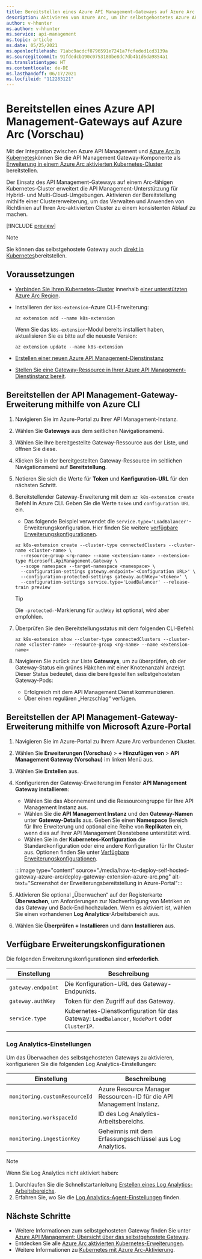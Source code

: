 ```yaml
---
title: Bereitstellen eines Azure API Management-Gateways auf Azure Arc
description: Aktivieren von Azure Arc, um Ihr selbstgehostetes Azure API Management-Gateway bereitzustellen.
author: v-hhunter
ms.author: v-hhunter
ms.service: api-management
ms.topic: article
ms.date: 05/25/2021
ms.openlocfilehash: 71abc9acdcf8796591e7241a7fcfeded1cd3139a
ms.sourcegitcommit: 91fdedcb190c0753180be8dc7db4b1d6da9854a1
ms.translationtype: HT
ms.contentlocale: de-DE
ms.lasthandoff: 06/17/2021
ms.locfileid: "112283121"
---
```

# <a name="deploy-an-azure-api-management-gateway-on-azure-arc-preview"></a>Bereitstellen eines Azure API Management-Gateways auf Azure Arc (Vorschau)

Mit der Integration zwischen Azure API Management und [Azure Arc in Kubernetes](../azure-arc/kubernetes/overview.md)können Sie die API Management Gateway-Komponente als [Erweiterung in einem Azure Arc aktivierten Kubernetes-Cluster](../azure-arc/kubernetes/extensions.md) bereitstellen. 

Der Einsatz des API Management-Gateways auf einem Arc-fähigen Kubernetes-Cluster erweitert die API Management-Unterstützung für Hybrid- und Multi-Cloud-Umgebungen. Aktivieren der Bereitstellung mithilfe einer Clustererweiterung, um das Verwalten und Anwenden von Richtlinien auf Ihren Arc-aktivierten Cluster zu einem konsistenten Ablauf zu machen.

[!INCLUDE [preview](./includes/preview/preview-callout-self-hosted-gateway-azure-arc.md)]

> [!NOTE]
> Sie können das selbstgehostete Gateway auch [direkt in Kubernetes](./how-to-deploy-self-hosted-gateway-azure-kubernetes-service.md)bereitstellen.

## <a name="prerequisites"></a>Voraussetzungen

* [Verbinden Sie Ihren Kubernetes-Cluster](../azure-arc/kubernetes/quickstart-connect-cluster.md) innerhalb [einer unterstützten Azure Arc Region](../azure-arc/kubernetes/overview.md#supported-regions).
* Installieren der `k8s-extension`-Azure CLI-Erweiterung:

    ```azurecli
    az extension add --name k8s-extension
    ```
    Wenn Sie das `k8s-extension`-Modul bereits installiert haben, aktualisieren Sie es bitte auf die neueste Version:

    ```azurecli
    az extension update --name k8s-extension
    ```
* [Erstellen einer neuen Azure API Management-Dienstinstanz](./get-started-create-service-instance.md)
* [Stellen Sie eine Gateway-Ressource in Ihrer Azure API Management-Dienstinstanz bereit](./api-management-howto-provision-self-hosted-gateway.md).

## <a name="deploy-the-api-management-gateway-extension-using-azure-cli"></a>Bereitstellen der API Management-Gateway-Erweiterung mithilfe von Azure CLI

1. Navigieren Sie im Azure-Portal zu Ihrer API Management-Instanz.
1. Wählen Sie **Gateways** aus dem seitlichen Navigationsmenü.
1. Wählen Sie Ihre bereitgestellte Gateway-Ressource aus der Liste, und öffnen Sie diese.
1. Klicken Sie in der bereitgestellten Gateway-Ressource im seitlichen Navigationsmenü auf **Bereitstellung**.
1. Notieren Sie sich die Werte für **Token** und **Konfiguration-URL** für den nächsten Schritt.
1. Bereitstellender Gateway-Erweiterung mit dem `az k8s-extension create` Befehl in Azure CLI. Geben Sie die Werte `token` und `configuration URL` ein.
    * Das folgende Beispiel verwendet die `service.type='LoadBalancer'`-Erweiterungskonfiguration. Hier finden Sie weitere [verfügbare Erweiterungskonfigurationen](#available-extension-configurations).

    ```azurecli
    az k8s-extension create --cluster-type connectedClusters --cluster-name <cluster-name> \
      --resource-group <rg-name> --name <extension-name> --extension-type Microsoft.ApiManagement.Gateway \
      --scope namespace --target-namespace <namespace> \
      --configuration-settings gateway.endpoint='<Configuration URL>' \
      --configuration-protected-settings gateway.authKey='<token>' \
      --configuration-settings service.type='LoadBalancer' --release-train preview
    ```

    > [!TIP]
    > Die `-protected-`-Markierung für `authKey` ist optional, wird aber empfohlen. 

1. Überprüfen Sie den Bereitstellungsstatus mit dem folgenden CLI-Befehl:
    ```azurecli
    az k8s-extension show --cluster-type connectedClusters --cluster-name <cluster-name> --resource-group <rg-name> --name <extension-name>
    ```
1. Navigieren Sie zurück zur Liste **Gateways**, um zu überprüfen, ob der Gateway-Status ein grünes Häkchen mit einer Knotenanzahl anzeigt. Dieser Status bedeutet, dass die bereitgestellten selbstgehosteten Gateway-Pods:
    * Erfolgreich mit dem API Management Dienst kommunizieren.
    * Über einen regulären „Herzschlag“ verfügen.

## <a name="deploy-the-api-management-gateway-extension-using-azure-portal"></a>Bereitstellen der API Management-Gateway-Erweiterung mithilfe von Microsoft Azure-Portal

1. Navigieren Sie im Azure-Portal zu Ihrem Azure Arc verbundenen Cluster.
1. Wählen Sie **Erweiterungen (Vorschau)**  >  **+ Hinzufügen von**  > **API Management Gateway (Vorschau)** im linken Menü aus.
1. Wählen Sie **Erstellen** aus.
1. Konfigurieren der Gateway-Erweiterung im Fenster **API Management Gateway installieren**:
    * Wählen Sie das Abonnement und die Ressourcengruppe für Ihre API Management Instanz aus.
    * Wählen Sie die **API Management Instanz** und den **Gateway-Namen** unter **Gateway-Details** aus. Geben Sie einen **Namespace** Bereich für Ihre Erweiterung und optional eine Reihe von **Replikaten** ein, wenn dies auf Ihrer API Management Dienstebene unterstützt wird.
    * Wählen Sie in der **Kubernetes-Konfiguration** die Standardkonfiguration oder eine andere Konfiguration für Ihr Cluster aus. Optionen finden Sie unter [Verfügbare Erweiterungskonfigurationen](#available-extension-configurations).

    :::image type="content" source="./media/how-to-deploy-self-hosted-gateway-azure-arc/deploy-gateway-extension-azure-arc.png" alt-text="Screenshot der Erweiterungsbereitstellung in Azure-Portal":::

1. Aktivieren Sie optional „Überwachen“ auf der Registerkarte **Überwachen**, um Anforderungen zur Nachverfolgung von Metriken an das Gateway und Back-End hochzuladen. Wenn es aktiviert ist, wählen Sie einen vorhandenen **Log Analytics**-Arbeitsbereich aus.
1. Wählen Sie **Überprüfen + Installieren** und dann **Installieren** aus.

## <a name="available-extension-configurations"></a>Verfügbare Erweiterungskonfigurationen

Die folgenden Erweiterungskonfigurationen sind **erforderlich**.

| Einstellung | Beschreibung |
| ------- | ----------- | 
| `gateway.endpoint` | Die Konfiguration-URL des Gateway-Endpunkts. |
| `gateway.authKey` | Token für den Zugriff auf das Gateway. | 
| `service.type` | Kubernetes-Dienstkonfiguration für das Gateway: `LoadBalancer`, `NodePort` oder `ClusterIP`. |

### <a name="log-analytics-settings"></a>Log Analytics-Einstellungen

Um das Überwachen des selbstgehosteten Gateways zu aktivieren, konfigurieren Sie die folgenden Log Analytics-Einstellungen:

| Einstellung | Beschreibung |
| ------- | ----------- | 
| `monitoring.customResourceId` | Azure Resource Manager Ressourcen-ID für die API Management Instanz. |
| `monitoring.workspaceId` | ID des Log Analytics-Arbeitsbereichs. | 
| `monitoring.ingestionKey` | Geheimnis mit dem Erfassungsschlüssel aus Log Analytics. |

> [!NOTE]
> Wenn Sie Log Analytics nicht aktiviert haben: 
> 1. Durchlaufen Sie die Schnellstartanleitung [Erstellen eines Log Analytics-Arbeitsbereichs](../azure-monitor/logs/quick-create-workspace.md). 
> 1. Erfahren Sie, wo Sie die [Log Analytics-Agent-Einstellungen](../azure-monitor/agents/log-analytics-agent.md) finden.

## <a name="next-steps"></a>Nächste Schritte

* Weitere Informationen zum selbstgehosteten Gateway finden Sie unter [Azure API Management: Übersicht über das selbstgehostete Gateway](self-hosted-gateway-overview.md).
* Entdecken Sie alle [Azure Arc aktivierten Kubernetes-Erweiterungen](../azure-arc/kubernetes/extensions.md). 
* Weitere Informationen zu [Kubernetes mit Azure Arc-Aktivierung](../azure-arc/kubernetes/overview.md).
